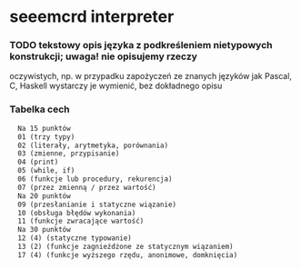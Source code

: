 # seeemcrd interpreter

### TODO tekstowy opis języka z podkreśleniem nietypowych konstrukcji; uwaga! nie opisujemy rzeczy
oczywistych, np. w przypadku zapożyczeń ze znanych języków jak Pascal, C, Haskell
wystarczy je wymienić, bez dokładnego opisu

### Tabelka cech

```txt
  Na 15 punktów
  01 (trzy typy)
  02 (literały, arytmetyka, porównania)
  03 (zmienne, przypisanie)
  04 (print)
  05 (while, if)
  06 (funkcje lub procedury, rekurencja)
  07 (przez zmienną / przez wartość)
  Na 20 punktów
  09 (przesłanianie i statyczne wiązanie)
  10 (obsługa błędów wykonania)
  11 (funkcje zwracające wartość)
  Na 30 punktów
  12 (4) (statyczne typowanie)
  13 (2) (funkcje zagnieżdżone ze statycznym wiązaniem)
  17 (4) (funkcje wyższego rzędu, anonimowe, domknięcia)
```